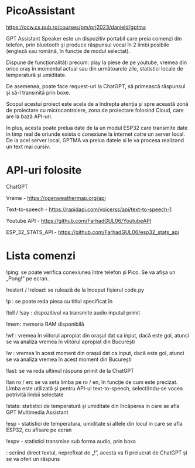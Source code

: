 # PicoAssistant

https://ocw.cs.pub.ro/courses/pm/prj2023/danield/gptma


GPT Assistant Speaker este un dispozitiv portabil care preia comenzi din telefon, prin bluetooth și produce răspunsul vocal în 2 limbi posibile (engleză sau română, în funcție de modul selectat). 

Dispune de funcționalități precum: play la piese de pe youtube, vremea din orice oraș în momentul actual sau din următoarele zile, statistici locale de temperatură și umiditate. 

De asemenea, poate face request-uri la ChatGPT, să primească răspunsul și să-l transmită prin boxe.

Scopul acestui proiect este acela de a îndrepta atenția și spre această zonă de proiectare cu microcontrolere, zona de proiectare folosind Cloud, care are la bază API-uri.

In plus, acesta poate prelua date de la un modul ESP32 care transmite date in timp real de oriunde exista o conexiune la internet catre un server local. De la acel server local, 
GPTMA va prelua datele si le va procesa realizand un text mai cursiv. 



# API-uri folosite

ChatGPT

Vreme - https://openweathermap.org/api

Text-to-speech - https://rapidapi.com/voicerss/api/text-to-speech-1

Youtube API - https://github.com/FarhadGUL06/YoutubeAPI

ESP_32_STATS_API - https://github.com/FarhadGUL06/esp32_stats_api 



# Lista comenzi

!ping: se poate verifica conexiunea între telefon și Pico. Se va afișa un „Pong!” pe ecran.

!restart / !reload: se rulează de la început fișierul code.py

!p <payload>: se poate reda piesa cu titlul specificat în <payload>

!tell <payload> / !say <payload>: dispozitivul va transmite audio inputul primit

!mem: memoria RAM disponibilă

!wf <payload>: vremea în viitorul apropiat din orașul dat ca input, dacă <payload> este gol, 
atunci se va analiza vremea în viitorul apropiat din București

!w <payload>: vremea în acest moment din orașul dat ca input, dacă <payload> este gol, 
atunci se va analiza vremea în acest moment din București

!last: se va reda ultimul răspuns primit de la ChatGPT

!lan ro / en: se va seta limba pe ro / en, în funcție de cum este precizat. 
Limba este utilizată și pentru API-ul text-to-speech, selectându-se vocea potrivită limbii selectate

!stats: statistici de temperatură și umiditate din încăperea in care se afla GPT Multimedia Assistant

!esp - statistici de temperatura, umiditate si altele din locul in care se afla ESP32, cu afisare pe ecran

!espv - statistici transmise sub forma audio, prin boxa

<payload>: scriind direct textul, neprefixat de „!”, acesta va fi prelucrat de ChatGPT și se va oferi un 
răspuns
  
  
